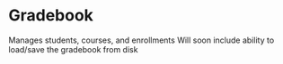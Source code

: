 # Gradebook
Manages students, courses, and enrollments 
Will soon include ability to load/save the gradebook from disk


